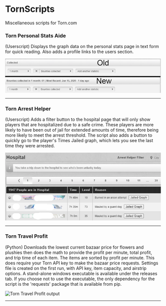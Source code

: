 # TornScripts
Miscellaneous scripts for Torn.com

### Torn Personal Stats Aide
(Userscript) Displays the graph data on the personal stats page in text form for quick reading. Also adds a profile links to the users section.

![Text is added to the title bar above the graph](https://raw.githubusercontent.com/SixPraxis/TornScripts/master/images/aideComparison.png)
__________
### Torn Arrest Helper
(Userscript) Adds a filter button to the hospital page that will only show players that are hospitalized due to a safe crime. These players are more likely to have been out of jail for extended amounts of time, therefore being more likely to meet the arrest threshold. The script also adds a button to quickly go to the player's Times Jailed graph, which lets you see the last time they were arrested.

![Filter button up top, jailed graph button next to the reason](https://raw.githubusercontent.com/SixPraxis/TornScripts/master/images/filterExample.png)
__________
### Torn Travel Profit
(Python) Downloads the lowest current bazaar price for flowers and plushies then does the math to provide the profit per minute, total profit, and trip time of each item. The items are sorted by profit per minute. This does require your Torn API key to make the bazaar price requests. Settings file is created on the first run, with API key, item capacity, and airstrip options. A stand-alone windows executable is available under the releases tab. If you choose not to use the executable, the only dependency for the script is the 'requests' package that is available from pip.

![Torn Travel Profit output](https://raw.github.com/SixPraxis/TornScripts/master/images/travelProfit.png)
__________
